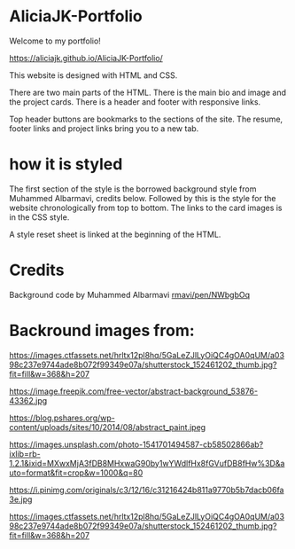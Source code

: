 # AliciaJK-Portfolio
Welcome to my portfolio!

https://aliciajk.github.io/AliciaJK-Portfolio/

This website is designed with HTML and CSS. 

There are two main parts of the HTML. There is the main bio and image and the project cards. There is a header and footer with responsive links. 

Top header buttons are bookmarks to the sections of the site. The resume, footer links and project links bring you to a new tab. 

# how it is styled

The first section of the style is the borrowed background style from Muhammed Albarmavi, credits below. Followed by this is the style for the website chronologically from top to bottom. The links to the card images is in the CSS style. 

A style reset sheet is linked at the beginning of the HTML. 


# Credits

Background code by Muhammed Albarmavi
[rmavi/pen/NWbgbOq](https://codepen.io/malbarmavi/pen/NWbgbOq)

# Backround images from:

https://images.ctfassets.net/hrltx12pl8hq/5GaLeZJlLyOiQC4gOA0qUM/a0398c237e9744ade8b072f99349e07a/shutterstock_152461202_thumb.jpg?fit=fill&w=368&h=207
 
 
https://image.freepik.com/free-vector/abstract-background_53876-43362.jpg
  
https://blog.pshares.org/wp-content/uploads/sites/10/2014/08/abstract_paint.jpeg
 
https://images.unsplash.com/photo-1541701494587-cb58502866ab?ixlib=rb-1.2.1&ixid=MXwxMjA3fDB8MHxwaG90by1wYWdlfHx8fGVufDB8fHw%3D&auto=format&fit=crop&w=1000&q=80
 
https://i.pinimg.com/originals/c3/12/16/c31216424b811a9770b5b7dacb06fa3e.jpg
  
https://images.ctfassets.net/hrltx12pl8hq/5GaLeZJlLyOiQC4gOA0qUM/a0398c237e9744ade8b072f99349e07a/shutterstock_152461202_thumb.jpg?fit=fill&w=368&h=207
